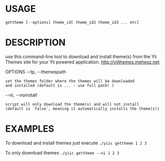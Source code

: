 USAGE
=====
  `gettheme [--options] theme_id[ theme_id2 theme_id3 ... etc]`

DESCRIPTION
===========
  use this command-line tool to download and install theme(s) 
  from the Yii Themes site for your Yii powered application.
  http://yiithemes.mehesz.net

OPTIONS
  --tp, --themespath

    set the themes folder where the themes will be downloaded 
    and installed (default is ... - use full path! )

  --ni, --noinstall

    script will only download the theme(s) and will not install 
	(default is `false`, meaning it automatically installs the theme(s))

EXAMPLES
========
  To download and install themes just execute
  `./yiic gettheme 1 2 3`

  To only download themes
  `./yiic gettheme --ni 1 2 3`

